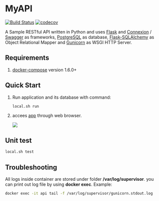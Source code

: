 MyAPI
======

[![Build Status](https://travis-ci.org/butomo1989/myAPI.svg?branch=master)](https://travis-ci.org/butomo1989/myAPI)
[![codecov](https://codecov.io/gh/butomo1989/myAPI/branch/master/graph/badge.svg)](https://codecov.io/gh/butomo1989/myAPI)


A Sample RESTful API written in Python and uses [Flask](http://flask.pocoo.org) and [Connexion](https://github.com/zalando/connexion) / [Swagger](http://swagger.io) as frameworks, [PostgreSQL](https://www.postgresql.org) as database, [Flask-SQLAlchemy](http://flask-sqlalchemy.pocoo.org/2.1/) as Object Relational Mapper and [Gunicorn](http://gunicorn.org) as WSGI HTTP Server.

Requirements
------------
1. [docker-compose](https://docs.docker.com/compose/install/) version 1.6.0+

Quick Start
-----------
1. Run application and its database with command:

	```bash
	local.sh run
	```

2. accees [app](http://127.0.0.1/ui) through web browser.

	![][app]

Unit test
---------
```bash
local.sh test
```

Troubleshooting
---------------
All logs inside container are stored under folder **/var/log/supervisor**. you can print out log file by using **docker exec**. Example:

```bash
docker exec -it api tail -f /var/log/supervisor/gunicorn.stdout.log
```

[app]: <img/app.png>
